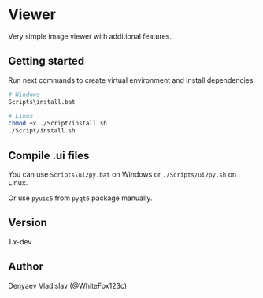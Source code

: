 # Viewer

Very simple image viewer with additional features.

## Getting started

Run next commands to create virtual environment and install dependencies:

```sh
# Windows
Scripts\install.bat

# Linux
chmod +x ./Script/install.sh
./Script/install.sh
```

## Compile .ui files

You can use `Scripts\ui2py.bat` on Windows or `./Scripts/ui2py.sh` on Linux.

Or use `pyuic6` from `pyqt6` package manually.

## Version

1.x-dev

## Author

Denyaev Vladislav (@WhiteFox123c)
